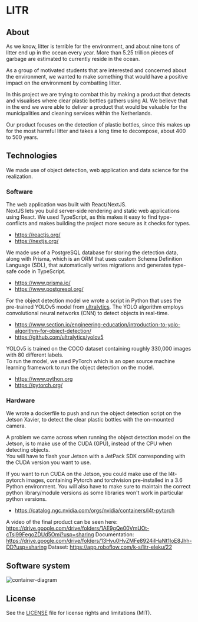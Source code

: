 # LITR

## About

As we know, litter is terrible for the environment, and about nine tons of litter end up in the ocean every year. More than 5.25 trillion pieces of garbage are estimated to currently reside in the ocean.

As a group of motivated students that are interested and concerned about the environment, we wanted to make something that would have a positive impact on the environment by combatting litter.

In this project we are trying to combat this by making a product that detects and visualises where clear plastic bottles gathers using AI. We believe that in the end we were able to deliver a product that would be valuable for the municipalities and cleaning services within the Netherlands.

Our product focuses on the detection of plastic bottles, since this makes up for the most harmful litter and takes a long time to decompose, about 400 to 500 years.

## Technologies
We made use of object detection, web application and data science for the realization.

### Software
The web application was built with React/NextJS. <br> NextJS lets you build server-side rendering and static web applications using React. We used TypeScript, as this makes it easy to find type-conflicts and makes building the project more secure as it checks for types.<br>
- https://reactjs.org/
- https://nextjs.org/

We made use of a PostgreSQL database for storing the detection data, along with Prisma, which is an ORM that uses custom Schema Definition Language (SDL), that automatically writes migrations and generates type-safe code in TypeScript.<br>
- https://www.prisma.io/
- https://www.postgresql.org/

For the object detection model we wrote a script in Python that uses the pre-trained YOLOv5 model from [ultralytics](https://github.com/ultralytics/yolov5). The YOLO algorithm employs convolutional neural networks (CNN) to detect objects in real-time. <br>
- https://www.section.io/engineering-education/introduction-to-yolo-algorithm-for-object-detection/
- https://github.com/ultralytics/yolov5 <br>

YOLOv5 is trained on the COCO dataset containing roughly 330,000 images with 80 different labels. <br>
To run the model, we used PyTorch which is an open source machine learning framework to run the object detection on the model. <br>
- https://www.python.org
- https://pytorch.org/

### Hardware
We wrote a dockerfile to push and run the object detection script on the Jetson Xavier, to detect the clear plastic bottles with the on-mounted camera. <br>

A problem we came across when running the object detection model on the Jetson, is to make use of the CUDA (GPU), instead of the CPU when detecting objects.<br> 
You will have to flash your Jetson with a JetPack SDK corresponding with the CUDA version you want to use.<br>

If you want to run CUDA on the Jetson, you could make use of the l4t-pytorch images, containing Pytorch and torchvision pre-installed in a 3.6 Python environment. You will also have to make sure to maintain the correct python library/module versions as some libraries won't work in particular python versions.<br>
- https://catalog.ngc.nvidia.com/orgs/nvidia/containers/l4t-pytorch

A video of the final product can be seen here: https://drive.google.com/drive/folders/1AE9gQe00VmUOt-cTsj99FegoZDUd5Omj?usp=sharing
Documentation: https://drive.google.com/drive/folders/13Hvu0HvZMFe8924iIHaNt1IoE8Jhh-DD?usp=sharing
Dataset: https://app.roboflow.com/k-s/litr-eleku/22

## Software system
![container-diagram](http://www.plantuml.com/plantuml/png/bL9Daz9043rlVaNBYIs5NDQBfqMWNAomH9BLsbDgacbXS38pDTCXKfR_tHvW5QpouAsxypxwJUS-aF3KjHgcTzLSOuk6Gl9AcKPt4c5BvCAxDFMY7syKRRkw2-WRQuXnuyQsgTF2HFueaDIgJgTtepoEdfPPsef0w7bKJPaXb44_TenDacpol7eggo-Byg7AvX_cZxFXRPBaw8CrmsZn1WPJZS8eim5kzwh10S_ABO93wpH2lxNGH0Xq3hGYTXeFMAGui6bRlRUTaS8VXdKi_879sQ9SZxOeg1LkSFiZkVczrJ0umO22tJIESh51c3YdLID8MHEDroWQWjTG7XmMZLUEuZJtTgya1X1mreMz4a2yPOyrrDxsuRpMXTaEYMCoVR4gEPm9reUezhpALlktLxgdN22Hi8chW1GaeB5QSuyIwWFOUiVr1QIr4dNqlBaq5Kwny2HVHFr7_4xZNU0ykLUX5R1QBqyfoIlSnq16GkyLSHdJlAIBzd_5cTL3MJDtnfzg4OvdocsWZSVYKnQxWgp_XyxF95cZhcRdcv_Ey5bXVmMFXYVO4N2AiXJVM9G3GIEqPhoDNX-BrMFwK9PvyOVqyjx_oplYZzdu-ZB0Ls_RguUnCS8z6id_z2y0%20%22C4_Elements%22)

## License

See the [LICENSE](LICENSE.md) file for license rights and limitations (MIT).
